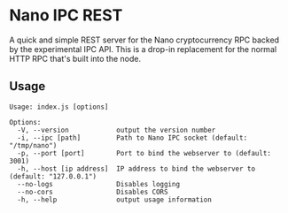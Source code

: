 # Nano IPC REST

A quick and simple REST server for the Nano cryptocurrency RPC backed by the experimental IPC API. This is a drop-in replacement for the normal HTTP RPC that's built into the node.

## Usage

```
Usage: index.js [options]

Options:
  -V, --version            output the version number
  -i, --ipc [path]         Path to Nano IPC socket (default: "/tmp/nano")
  -p, --port [port]        Port to bind the webserver to (default: 3001)
  -h, --host [ip address]  IP address to bind the webserver to (default: "127.0.0.1")
  --no-logs                Disables logging
  --no-cors                Disables CORS
  -h, --help               output usage information
```
